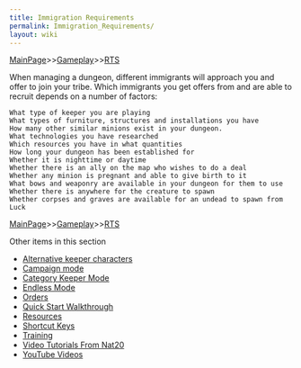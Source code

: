 ```yaml
---
title: Immigration Requirements
permalink: Immigration_Requirements/
layout: wiki
---
```


[MainPage](/keeperrl_wiki/ "wikilink")>>[Gameplay](/keeperrl_wiki/Gameplay "wikilink")>>[RTS](/keeperrl_wiki/RTS "wikilink")

When managing a dungeon, different immigrants will approach you and offer to join your tribe. Which immigrants you get offers from and are able to recruit depends on a number of factors:

	What type of keeper you are playing
	What types of furniture, structures and installations you have
	How many other similar minions exist in your dungeon.
	What technologies you have researched
	Which resources you have in what quantities
	How long your dungeon has been established for
	Whether it is nighttime or daytime
	Whether there is an ally on the map who wishes to do a deal
	Whether any minion is pregnant and able to give birth to it
	What bows and weaponry are available in your dungeon for them to use
	Whether there is anywhere for the creature to spawn
	Whether corpses and graves are available for an undead to spawn from
	Luck
	

[MainPage](/keeperrl_wiki/ "wikilink")>>[Gameplay](/keeperrl_wiki/Gameplay "wikilink")>>[RTS](/keeperrl_wiki/RTS "wikilink")

Other items in this section
-    [Alternative keeper characters](/keeperrl_wiki/Alternative_Keeper_Characters "wikilink")
-    [Campaign mode](/keeperrl_wiki/Campaign_Mode "wikilink")
-    [Category Keeper Mode](/keeperrl_wiki/Category_Keeper_Mode "wikilink")
-    [Endless Mode](/keeperrl_wiki/Endless_Mode "wikilink")
-    [Orders](/keeperrl_wiki/Orders "wikilink")
-    [Quick Start Walkthrough](/keeperrl_wiki/Quick_Start_Walkthrough "wikilink")
-    [Resources](/keeperrl_wiki/Resources "wikilink")
-    [Shortcut Keys](/keeperrl_wiki/Shortcut_Keys "wikilink")
-    [Training](/keeperrl_wiki/Training "wikilink")
-    [Video Tutorials From Nat20](/keeperrl_wiki/Video_Tutorials_From_Nat20 "wikilink")
-    [YouTube Videos](/keeperrl_wiki/YouTube_Videos "wikilink")

